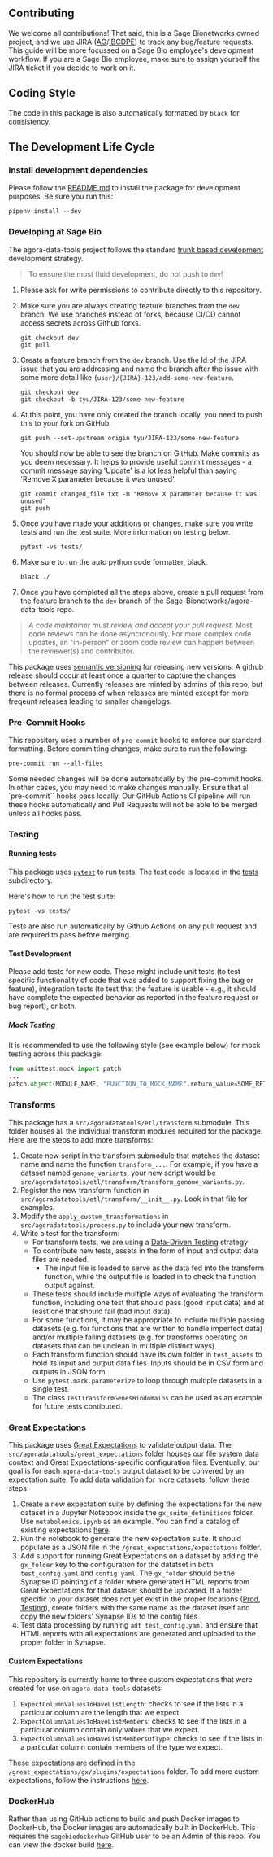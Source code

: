 
## Contributing

We welcome all contributions!  That said, this is a Sage Bionetworks owned project, and we use JIRA ([AG](https://sagebionetworks.jira.com/jira/software/c/projects/AG/boards/91)/[IBCDPE](https://sagebionetworks.jira.com/jira/software/c/projects/IBCDPE/boards/189)) to track any bug/feature requests. This guide will be more focussed on a Sage Bio employee's development workflow.  If you are a Sage Bio employee, make sure to assign yourself the JIRA ticket if you decide to work on it.

## Coding Style

The code in this package is also automatically formatted by `black` for consistency.

## The Development Life Cycle

<!--
### Fork and clone this repository

1. See the [Github docs](https://help.github.com/articles/fork-a-repo/) for how to make a copy (a fork) of a repository to your own Github account.
1. Then, [clone the repository](https://help.github.com/articles/cloning-a-repository/) to your local machine so you can begin making changes.
1. Add this repository as an [upstream remote](https://help.github.com/en/articles/configuring-a-remote-for-a-fork) on your local git repository so that you are able to fetch the latest commits.
1. On your local machine make sure you have the latest version of the `develop` branch:

    ```shell
    git checkout develop
    git pull upstream develop
    ``` -->

### Install development dependencies

Please follow the [README.md](README.md) to install the package for development purposes.  Be sure you run this:

```
pipenv install --dev
```

### Developing at Sage Bio

The agora-data-tools project follows the standard [trunk based development](https://trunkbaseddevelopment.com/) development strategy.
> To ensure the most fluid development, do not push to `dev`!

1. Please ask for write permissions to contribute directly to this repository.
1. Make sure you are always creating feature branches from the `dev` branch. We use branches instead of forks, because CI/CD cannot access secrets across Github forks.

    ```shell
    git checkout dev
    git pull
    ```

1. Create a feature branch from the `dev` branch. Use the Id of the JIRA issue that you are addressing and name the branch after the issue with some more detail like `{user}/{JIRA}-123/add-some-new-feature`.

    ```shell
    git checkout dev
    git checkout -b tyu/JIRA-123/some-new-feature
    ```

1. At this point, you have only created the branch locally, you need to push this to your fork on GitHub.

    ```shell
    git push --set-upstream origin tyu/JIRA-123/some-new-feature
    ```

    You should now be able to see the branch on GitHub. Make commits as you deem necessary. It helps to provide useful commit messages - a commit message saying 'Update' is a lot less helpful than saying 'Remove X parameter because it was unused'.

    ```shell
    git commit changed_file.txt -m "Remove X parameter because it was unused"
    git push
    ```

1. Once you have made your additions or changes, make sure you write tests and run the test suite.  More information on testing below.

    ```shell
    pytest -vs tests/
    ```

1. Make sure to run the auto python code formatter, black.

    ```shell
    black ./
    ```

1. Once you have completed all the steps above, create a pull request from the feature branch to the `dev` branch of the Sage-Bionetworks/agora-data-tools repo.

> *A code maintainer must review and accept your pull request.* Most code reviews can be done asyncronously.  For more complex code updates, an "in-person" or zoom code review can happen between the reviewer(s) and contributor.

This package uses [semantic versioning](https://semver.org/) for releasing new versions. A github release should occur at least once a quarter to capture the changes between releases.  Currently releases are minted by admins of this repo, but there is no formal process of when releases are minted except for more freqeunt releases leading to smaller changelogs.

<!-- This package uses [semantic versioning](https://semver.org/) for releasing new versions. The version should be updated on the `dev` branch as changes are reviewed and merged in by a code maintainer. The version for the package is maintained in the [agoradatatools/__init__.py](agoradatatools/__init__.py) file.  A github release should also occur every time `dev` is pushed into `main` and it should match the version for the package. -->

### Pre-Commit Hooks

This repository uses a number of `pre-commit` hooks to enforce our standard formatting. Before committing changes, make sure to run the following:
```
pre-commit run --all-files
```
Some needed changes will be done automatically by the pre-commit hooks. In other cases, you may need to make changes manually. Ensure that all `pre-commit`` hooks pass locally. Our GitHub Actions CI pipeline will run these hooks automatically and Pull Requests will not be able to be merged unless all hooks pass.

### Testing

#### Running tests

This package uses [`pytest`](https://pytest.org/en/latest/) to run tests. The test code is located in the [tests](./tests) subdirectory.

Here's how to run the test suite:

```shell
pytest -vs tests/
```

Tests are also run automatically by Github Actions on any pull request and are required to pass before merging.

#### Test Development

Please add tests for new code. These might include unit tests (to test specific functionality of code that was added to support fixing the bug or feature), integration tests (to test that the feature is usable - e.g., it should have complete the expected behavior as reported in the feature request or bug report), or both.

##### Mock Testing

It is recommended to use the following style (see example below) for mock testing across this package:

```python
from unittest.mock import patch
...
patch.object(MODULE_NAME, "FUNCTION_TO_MOCK_NAME".return_value=SOME_RETURN_VALUE)
```

<!-- ### Release Procedure (For Package Maintainers)

Follow gitflow best practices as linked above.

1. Always merge all new features into `develop` branch first (unless it is a documentation, readme, or github action patch into `main`)
1. After initial features are ready in the `develop` branch, create a `release-X.X` branch to prepare for the release.
    1. update the `__version__` parameter in `genie/__init__.py`
1. Merge `release-X.X` branch into `main` - Not by pull request!
1. Create release tag (`v...`) and include release notes.  Also include any known bugs for each release here.
1. Merge `main` back into `develop` -->

### Transforms

This package has a `src/agoradatatools/etl/transform` submodule.  This folder houses all the individual transform modules required for the package.  Here are the steps to add more transforms:

1. Create new script in the transform submodule that matches the dataset name and name the function `transform_...`.  For example, if you have a dataset named `genome_variants`, your new script would be `src/agoradatatools/etl/transform/transform_genome_variants.py`.
1. Register the new transform function in `src/agoradatatools/etl/transform/__init__.py`. Look in that file for examples.
1. Modify the `apply_custom_transformations` in `src/agoradatatools/process.py` to include your new transform.
1. Write a test for the transform:
    - For transform tests, we are using a [Data-Driven Testing](https://www.develer.com/en/blog/data-driven-testing-with-python/) strategy
    - To contribute new tests, assets in the form of input and output data files are needed.
        - The input file is loaded to serve as the data fed into the transform function, while the output file is loaded in to check the function output against.
    - These tests should include multiple ways of evaluating the transform function, including one test that should pass (good input data) and at least one that should fail (bad input data).
    - For some functions, it may be appropriate to include multiple passing datasets (e.g. for functions that are written to handle imperfect data) and/or multiple failing datasets (e.g. for transforms operating on datasets that can be unclean in multiple distinct ways).
    - Each transform function should have its own folder in `test_assets` to hold its input and output data files. Inputs should be in CSV form and outputs in JSON form.
    - Use `pytest.mark.parameterize` to loop through multiple datasets in a single test.
    - The class `TestTransformGenesBiodomains` can be used as an example for future tests contibuted.

### Great Expectations

This package uses [Great Expectations](https://greatexpectations.io/) to validate output data.  The `src/agoradatatools/great_expectations` folder houses our file system data context and Great Expectations-specific configuration files. Eventually, our goal is for each `agora-data-tools` output dataset to be convered by an expectation suite. To add data validation for more datasets, follow these steps:

1. Create a new expectation suite by defining the expectations for the new dataset in a Jupyter Notebook inside the `gx_suite_definitions` folder. Use `metabolomics.ipynb` as an example. You can find a catalog of existing expectations [here](https://greatexpectations.io/expectations/).
1. Run the notebook to generate the new expectation suite. It should populate as a JSON file in the `/great_expectations/expectations` folder.
1. Add support for running Great Expectations on a dataset by adding the `gx_folder` key to the configuration for the datatset in both `test_config.yaml` and `config.yaml`. The `gx_folder` should be the Synapse ID pointing of a folder where generated HTML reports from Great Expectations for that dataset should be uploaded. If a folder specific to your dataset does not yet exist in the proper locations ([Prod](https://www.synapse.org/#!Synapse:syn52948668), [Testing](https://www.synapse.org/#!Synapse:syn52948670)), create folders with the same name as the dataset itself and copy the new folders' Synapse IDs to the config files.
1. Test data processing by running `adt test_config.yaml` and ensure that HTML reports with all expectations are generated and uploaded to the proper folder in Synapse.

#### Custom Expectations

This repository is currently home to three custom expectations that were created for use on `agora-data-tools` datasets:

1. `ExpectColumnValuesToHaveListLength`: checks to see if the lists in a particular column are the length that we expect.
1. `ExpectColumnValuesToHaveListMembers`: checks to see if the lists in a particular column contain only values that we expect.
1. `ExpectColumnValuesToHaveListMembersOfType`: checks to see if the lists in a particular column contain members of the type we expect.

These expectations are defined in the `/great_expectations/gx/plugins/expectations` folder. To add more custom expectations, follow the instructions [here](https://docs.greatexpectations.io/docs/guides/expectations/custom_expectations_lp).

### DockerHub

Rather than using GitHub actions to build and push Docker images to DockerHub, the Docker images are automatically built in DockerHub. This requires the `sagebiodockerhub` GitHub user to be an Admin of this repo. You can view the docker build [here](https://hub.docker.com/r/sagebionetworks/agora-data-tools).
